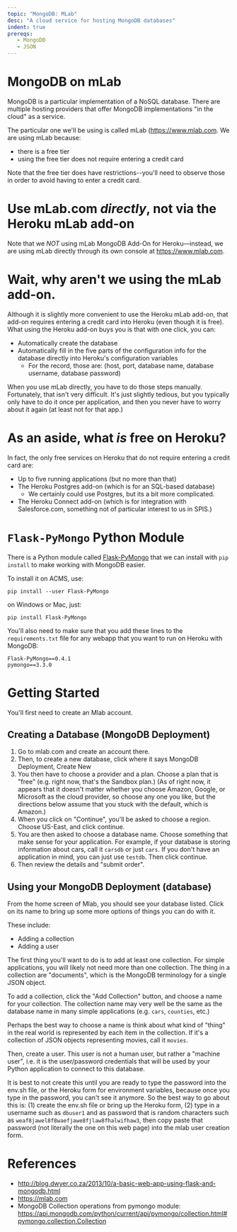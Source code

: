 ```yaml
---
topic: "MongoDB: MLab"
desc: "A cloud service for hosting MongoDB databases"
indent: true
prereqs:
   - MongoDB
   - JSON
---
```


# MongoDB on mLab

MongoDB is a particular implementation of a NoSQL database.   There are multiple hosting providers that offer MongoDB implementations "in the cloud" as a service.

The particular one we'll be using is called mLab (<https://www.mlab.com>.  We are using mLab because:

* there is a free tier
* using the free tier does not require entering a credit card

Note that the free tier does have restrictions--you'll need to observe those in order to avoid having to enter a credit card.

# Use mLab.com *directly*, not via the Heroku mLab add-on

Note that we *NOT* using mLab MongoDB Add-On for Heroku&mdash;instead, we are using mLab directly through its own console at <https://www.mlab.com>. 

# Wait, why aren't we using the mLab add-on.

Although it is slightly more convenient to use the Heroku mLab add-on, that add-on requires entering a credit card into Heroku (even though it is free).      What using the Heroku add-on buys you is that with one click, you can:

* Automatically create the database
* Automatically fill in the five parts of the configuration info for the database directly into Heroku's configuration variables
     * For the record, those are: (host, port, database name, database username, database password) 

When you use mLab directly, you have to do those steps manually.  Fortunately, that isn't very difficult.  It's just slightly tedious, but you typically only have to do it once per application, and then you never have to worry about it again (at least not for that app.)

# As an aside, what *is* free on Heroku?

In fact, the only free services on Heroku that do not require entering a credit card are:

* Up to five running applications (but no more than that)
* The Heroku Postgres add-on (which is for an SQL-based database)
    * We certainly could use Postgres, but its a bit more complicated.
* The Heroku Connect add-on 
    (which is for integration with Salesforce.com, something not of particular interest to us in SPIS.)


# `Flask-PyMongo` Python Module 

There is a Python module called [Flask-PyMongo](http://flask-pymongo.readthedocs.io/en/latest/) that we can install with `pip install` to make working with MongoDB easier.

To install it on ACMS, use:

```
pip install --user Flask-PyMongo
```

on Windows or Mac, just:

```
pip install Flask-PyMongo
```

You'll also need to make sure that you add these lines to the `requirements.txt` file for any webapp that you want to 
run on Heroku with MongoDB:

```
Flask-PyMongo==0.4.1
pymongo==3.3.0
```

# Getting Started

You'll first need to create an Mlab account.

## Creating a Database (MongoDB Deployment)

1.  Go to mlab.com and create an account there.
2.  Then, to create a new database, click where it says MongoDB Deployment, Create New
3.  You then have to choose a provider and a plan.  Choose a plan that is "free" (e.g. right now, that's the Sandbox plan.)  (As of right now, it appears that it doesn't matter whether you choose Amazon, Google, or Microsoft as the cloud provider, so choose any one you like, but the directions below assume that you stuck with the default, which is Amazon.)
4.  When you click on "Continue", you'll be asked to choose a region.  Choose US-East, and click continue.
5.  You are then asked to choose a database name.  Choose something that make sense for your application.  For example, if your database is storing information about cars, call it `carsdb` or just `cars`.   If you don't have an application in mind, you can just use `testdb`.  Then click continue.
6.  Then review the details and "submit order".

## Using your MongoDB Deployment (database)

From the home screen of Mlab, you should see your database listed.  Click on its name to bring up some more options of things you can do with it.

These include:

* Adding a collection
* Adding a user

The first thing you'll want to do is to add at least one collection.    For simple applications, you will likely not need more than one collection.   The thing in a collection are "documents", which is the MongoDB terminology for a single JSON object.

To add a collection, click the "Add Collection" button, and choose a name for your collection. The collection name may very well be the same as the database name in many simple applications (e.g. `cars`, `counties`, etc.)  

Perhaps the best way to choose a name is think about what kind of "thing" in the real world is represented by each item in the collection. If it's a collection of JSON objects representing movies, call it `movies`.

Then, create a user.  This user is not a human user, but rather a "machine user", i.e. it is the user/password credentials that will be used by your Python application to connect to this database.   

It is best to not create this until you are ready to type the password into the env.sh file, or the Heroku form for environment variables, because once you type in the
password, you can't see it anymore.     So the best way to go about this is: (1) create the env.sh file or bring up the Heroku form, (2) type in a username such as `dbuser1` and as password that is random characters such as `weaf8jawel8f8waefjawe8fjlaw8fhalwifhaw3`, then copy paste that password (not literally the one on this web page) into the mlab user creation form.





# References

* <http://blog.dwyer.co.za/2013/10/a-basic-web-app-using-flask-and-mongodb.html>
* <https://mlab.com>
* MongoDB Collection operations from pymongo module: <https://api.mongodb.com/python/current/api/pymongo/collection.html#pymongo.collection.Collection>
